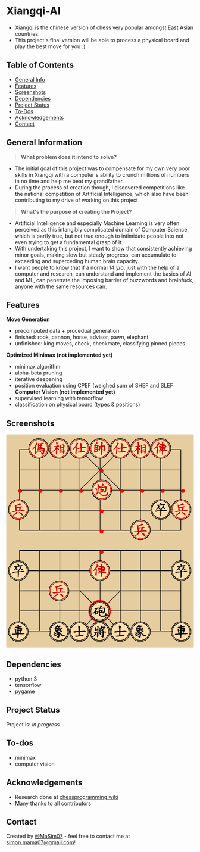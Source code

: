 # Xiangqi-AI
- Xiangqi is the chinese version of chess very popular amongst East Asian countries.
- This project's final version will be able to process a physical board and play the best move for you :)

## Table of Contents
* [General Info](#general-information)
* [Features](#features)
* [Screenshots](#screenshots)
* [Dependencies](#dependencies)
* [Project Status](#project-status)
* [To-Dos](#to-dos)
* [Acknowledgements](#acknowledgements)
* [Contact](#contact)
<!-- * [License](#license) -->


## General Information
> **What problem does it intend to solve?**
- The initial goal of this project was to compensate for my own very poor skills in Xiangqi with a computer's ability to crunch millions of numbers in no time and help me beat my grandfather.
- During the process of creation though, I discovered competitions like the national competition of Artificial Intelligence, which also have been contributing to my drive of working on this project
> **What's the purpose of creating the Project?**
- Artificial Intelligence and especially Machine Learning is very often perceived as this intangibly complicated domain of Computer Science, which is partly true, but not true enough to intimidate people into not even trying to get a fundamental grasp of it.
- With undertaking this project, I want to show that consistently achieving minor goals, making slow but steady progress, can accumulate to exceeding and superceding human brain capacity.
- I want people to know that if a normal 14 y/o, just with the help of a computer and research, can understand and implement the basics of AI and ML, can penetrate the imposing barrier of buzzwords and brainfuck, anyone with the same resources can.

## Features

**Move Generation**
- precomputed data + procedual generation
- finished: rook, cannon, horse, advisor, pawn, elephant
- unfinished: king moves, check, checkmate, classifying pinned pieces

**Optimized Minimax (not implemented yet)**
- minimax algorithm
- alpha-beta pruning
- iterative deepening
- position evaluation using CPEF (weighed sum of SHEF and SLEF
**Computer Vision (not implemented yet)**
- supervised learning with tensorflow
- classification on physical board (types & positions)

## Screenshots
![Screenshot](./assets/screenshots/10.07.png)

## Dependencies
- python 3
- tensorflow
- pygame


## Project Status
Project is: _in progress_


## To-dos
- minimax
- computer vision


## Acknowledgements
- Research done at [chessprogramming wiki](https://www.chessprogramming.org/)
- Many thanks to all contributors


## Contact
Created by [@MaSim07](https://github.com/MaSim07) - feel free to contact me at simon.mama07@gmail.com!
